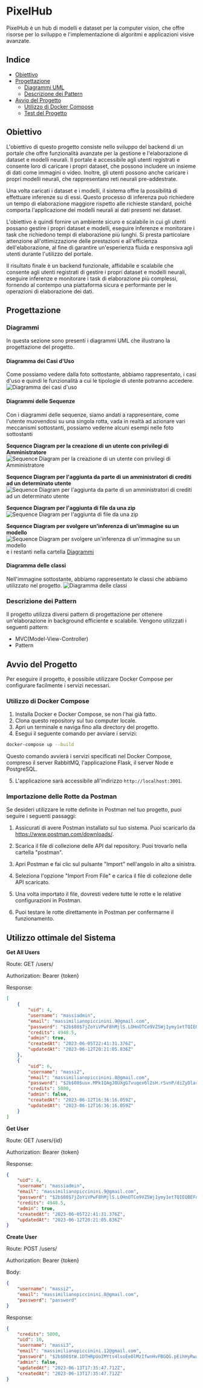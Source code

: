 # PixelHub
PixelHub è un hub di modelli e dataset per la computer vision, che offre risorse per lo sviluppo e l'implementazione di algoritmi e applicazioni visive avanzate.

## Indice
- [Obiettivo](#obiettivo)
- [Progettazione](#progettazione)
  - [Diagrammi UML](#diagrammi-uml)
  - [Descrizione dei Pattern](#descrizione-dei-pattern)
- [Avvio del Progetto](#avvio-del-progetto)
  - [Utilizzo di Docker Compose](#utilizzo-di-docker-compose)
  - [Test del Progetto](#test-del-progetto)

## Obiettivo
L'obiettivo di questo progetto consiste nello sviluppo del backend di un portale che offre funzionalità avanzate per la gestione e l'elaborazione di dataset e modelli neurali. Il portale è accessibile agli utenti registrati e consente loro di caricare i propri dataset, che possono includere un insieme di dati come immagini o video. Inoltre, gli utenti possono anche caricare i propri modelli neurali, che rappresentano reti neurali pre-addestrate.

Una volta caricati i dataset e i modelli, il sistema offre la possibilità di effettuare inferenze su di essi. Questo processo di inferenza può richiedere un tempo di elaborazione maggiore rispetto alle richieste standard, poiché comporta l'applicazione dei modelli neurali ai dati presenti nei dataset.

L'obiettivo è quindi fornire un ambiente sicuro e scalabile in cui gli utenti possano gestire i propri dataset e modelli, eseguire inferenze e monitorare i task che richiedono tempi di elaborazione più lunghi. Si presta particolare attenzione all'ottimizzazione delle prestazioni e all'efficienza dell'elaborazione, al fine di garantire un'esperienza fluida e responsiva agli utenti durante l'utilizzo del portale.

Il risultato finale è un backend funzionale, affidabile e scalabile che consente agli utenti registrati di gestire i propri dataset e modelli neurali, eseguire inferenze e monitorare i task di elaborazione più complessi, fornendo al contempo una piattaforma sicura e performante per le operazioni di elaborazione dei dati.

## Progettazione
### Diagrammi
In questa sezione sono presenti i diagrammi UML che illustrano la progettazione del progetto.

#### Diagramma dei Casi d'Uso
Come possiamo vedere dalla foto sottostante, abbiamo rappresentato, i casi d'uso e quindi le funzionalità a cui le tipologie di utente potranno accedere. ![Diagramma dei casi d'uso](./images/UseCase/UseCase.png)

#### Diagrammi delle Sequenze
Con i diagrammi delle sequenze, siamo andati a rappresentare, come l'utente muovendosi su una singola rotta, vada in realtà ad azionare vari meccanismi sottostanti, possiamo vederne alcuni esempi nelle foto sottostanti


**Sequence Diagram per la creazione di un utente con privilegi di Amministratore**
![Sequence Diagram per la creazione di un utente con privilegi di Amministratore](./images/Sequence/CreateUserAdmin.png)


**Sequence Diagram per l'aggiunta da parte di un amministratori di crediti ad un determinato utente**
![Sequence Diagram per l'aggiunta da parte di un amministratori di crediti ad un determinato utente](./images/Sequence/AddCredits.png)


**Sequence Diagram per l'aggiunta di file da una zip**
![Sequence Diagram per l'aggiunta di file da una zip](./images/Sequence/UploadImageFromZip.png)


**Sequence Diagram per svolgere un'inferenza di un'immagine su un modello**
![Sequence Diagram per svolgere un'inferenza di un'immagine su un modello](./images/Sequence/InferenceModel.png)
e i restanti nella cartella [Diagrammi](./images/Sequence)

#### Diagramma delle classi
Nell'immagine sottostante, abbiamo rappresentato le classi che abbiamo utilizzato nel progetto.
![Diagramma delle classi](./images/Class/Class.png)

### Descrizione dei Pattern
Il progetto utilizza diversi pattern di progettazione per ottenere un'elaborazione in background efficiente e scalabile. Vengono utilizzati i seguenti pattern:
- MVC(Model-View-Controller) 
- Pattern 

## Avvio del Progetto
Per eseguire il progetto, è possibile utilizzare Docker Compose per configurare facilmente i servizi necessari.

### Utilizzo di Docker Compose
1. Installa Docker e Docker Compose, se non l'hai già fatto.
2. Clona questo repository sul tuo computer locale.
3. Apri un terminale e naviga fino alla directory del progetto.
4. Esegui il seguente comando per avviare i servizi:

```bash
docker-compose up --build
```

Questo comando avvierà i servizi specificati nel Docker Compose, compreso il server RabbitMQ, l'applicazione Flask, il server Node e PostgreSQL.

5. L'applicazione sarà accessibile all'indirizzo `http://localhost:3001`.

### Importazione delle Rotte da Postman

Se desideri utilizzare le rotte definite in Postman nel tuo progetto, puoi seguire i seguenti passaggi:

1. Assicurati di avere Postman installato sul tuo sistema. Puoi scaricarlo da https://www.postman.com/downloads/.

2. Scarica il file di collezione delle API dal repository. Puoi trovarlo nella cartella "postman".

3. Apri Postman e fai clic sul pulsante "Import" nell'angolo in alto a sinistra.

4. Seleziona l'opzione "Import From File" e carica il file di collezione delle API scaricato.

5. Una volta importato il file, dovresti vedere tutte le rotte e le relative configurazioni in Postman.

6. Puoi testare le rotte direttamente in Postman per confermarne il funzionamento.

## Utilizzo ottimale del Sistema

**Get All Users**

Route: GET /users/

Authorization: Bearer {token}

Response: 
```json
[
    {
        "uid": 4,
        "username": "massiadmin",
        "email": "massimilianopiccinini.9@gmail.com",
        "password": "$2b$08$7jZoYiVPwF8hMjlS.LOHnOTCo9VZ5Wj1ymy1etTQIEQBEFqz0mWEy",
        "credits": 4948.5,
        "admin": true,
        "createdAt": "2023-06-05T22:41:31.376Z",
        "updatedAt": "2023-06-12T20:21:05.836Z"
    },
    {
        "uid": 6,
        "username": "massi2",
        "email": "massimilianopiccinini.8@gmail.com",
        "password": "$2b$08$uux.MPk1QAgJ8UXgG7vuqex6l2sH.rSvnP/diZyDlarMt9.M0vtrK",
        "credits": 5000,
        "admin": false,
        "createdAt": "2023-06-12T16:36:16.059Z",
        "updatedAt": "2023-06-12T16:36:16.059Z"
    }
]
```

**Get User**

Route: GET /users/{id}

Authorization: Bearer {token}


Response: 
```json
{
    "uid": 4,
    "username": "massiadmin",
    "email": "massimilianopiccinini.9@gmail.com",
    "password": "$2b$08$7jZoYiVPwF8hMjlS.LOHnOTCo9VZ5Wj1ymy1etTQIEQBEFqz0mWEy",
    "credits": 4948.5,
    "admin": true,
    "createdAt": "2023-06-05T22:41:31.376Z",
    "updatedAt": "2023-06-12T20:21:05.836Z"
}
```

**Create User**

Route: POST /users/

Authorization: Bearer {token}

Body: 
```json
{
    "username": "massi2",
    "email": "massimilianopiccinini.8@gmail.com",
    "password": "password"
}
```

Response: 
```json
{
    "credits": 5000,
    "uid": 10,
    "username": "massi3",
    "email": "massimilianopiccinini.12@gmail.com",
    "password": "$2b$08$tW.1DTHRpUoIMYts4lsoEeOlMzIfwnHvFBGQG.pEihHyRwagFcIWW",
    "admin": false,
    "updatedAt": "2023-06-13T17:35:47.712Z",
    "createdAt": "2023-06-13T17:35:47.712Z"
}
```